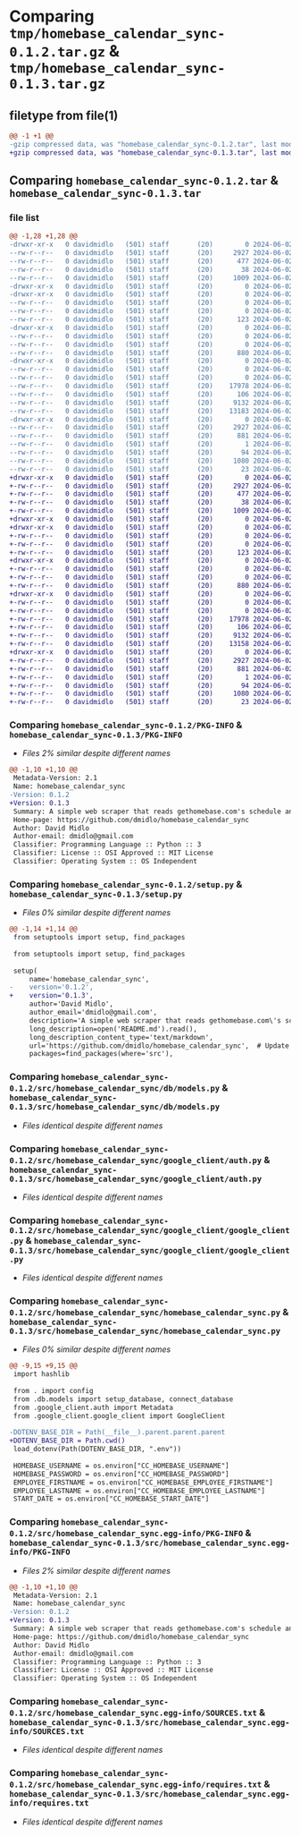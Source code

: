 # Comparing `tmp/homebase_calendar_sync-0.1.2.tar.gz` & `tmp/homebase_calendar_sync-0.1.3.tar.gz`

## filetype from file(1)

```diff
@@ -1 +1 @@
-gzip compressed data, was "homebase_calendar_sync-0.1.2.tar", last modified: Sun Jun  2 14:48:36 2024, max compression
+gzip compressed data, was "homebase_calendar_sync-0.1.3.tar", last modified: Sun Jun  2 15:39:57 2024, max compression
```

## Comparing `homebase_calendar_sync-0.1.2.tar` & `homebase_calendar_sync-0.1.3.tar`

### file list

```diff
@@ -1,28 +1,28 @@
-drwxr-xr-x   0 davidmidlo   (501) staff       (20)        0 2024-06-02 14:48:36.485752 homebase_calendar_sync-0.1.2/
--rw-r--r--   0 davidmidlo   (501) staff       (20)     2927 2024-06-02 14:48:36.485515 homebase_calendar_sync-0.1.2/PKG-INFO
--rw-r--r--   0 davidmidlo   (501) staff       (20)      477 2024-06-02 14:42:53.000000 homebase_calendar_sync-0.1.2/README.md
--rw-r--r--   0 davidmidlo   (501) staff       (20)       38 2024-06-02 14:48:36.485798 homebase_calendar_sync-0.1.2/setup.cfg
--rw-r--r--   0 davidmidlo   (501) staff       (20)     1009 2024-06-02 14:48:27.000000 homebase_calendar_sync-0.1.2/setup.py
-drwxr-xr-x   0 davidmidlo   (501) staff       (20)        0 2024-06-02 14:48:36.481113 homebase_calendar_sync-0.1.2/src/
-drwxr-xr-x   0 davidmidlo   (501) staff       (20)        0 2024-06-02 14:48:36.482188 homebase_calendar_sync-0.1.2/src/homebase_calendar_sync/
--rw-r--r--   0 davidmidlo   (501) staff       (20)        0 2024-06-02 13:57:29.000000 homebase_calendar_sync-0.1.2/src/homebase_calendar_sync/__init__.py
--rw-r--r--   0 davidmidlo   (501) staff       (20)        0 2024-06-02 13:57:40.000000 homebase_calendar_sync-0.1.2/src/homebase_calendar_sync/__main__.py
--rw-r--r--   0 davidmidlo   (501) staff       (20)      123 2024-06-02 13:40:44.000000 homebase_calendar_sync-0.1.2/src/homebase_calendar_sync/config.py
-drwxr-xr-x   0 davidmidlo   (501) staff       (20)        0 2024-06-02 14:48:36.483440 homebase_calendar_sync-0.1.2/src/homebase_calendar_sync/db/
--rw-r--r--   0 davidmidlo   (501) staff       (20)        0 2024-06-02 14:47:10.000000 homebase_calendar_sync-0.1.2/src/homebase_calendar_sync/db/__init__.py
--rw-r--r--   0 davidmidlo   (501) staff       (20)        0 2024-06-02 14:47:19.000000 homebase_calendar_sync-0.1.2/src/homebase_calendar_sync/db/__main__.py
--rw-r--r--   0 davidmidlo   (501) staff       (20)      880 2024-06-02 14:06:23.000000 homebase_calendar_sync-0.1.2/src/homebase_calendar_sync/db/models.py
-drwxr-xr-x   0 davidmidlo   (501) staff       (20)        0 2024-06-02 14:48:36.484698 homebase_calendar_sync-0.1.2/src/homebase_calendar_sync/google_client/
--rw-r--r--   0 davidmidlo   (501) staff       (20)        0 2024-06-02 14:47:33.000000 homebase_calendar_sync-0.1.2/src/homebase_calendar_sync/google_client/__init__.py
--rw-r--r--   0 davidmidlo   (501) staff       (20)        0 2024-06-02 14:47:49.000000 homebase_calendar_sync-0.1.2/src/homebase_calendar_sync/google_client/__main__.py
--rw-r--r--   0 davidmidlo   (501) staff       (20)    17978 2024-06-02 14:07:27.000000 homebase_calendar_sync-0.1.2/src/homebase_calendar_sync/google_client/auth.py
--rw-r--r--   0 davidmidlo   (501) staff       (20)      106 2024-06-02 04:40:28.000000 homebase_calendar_sync-0.1.2/src/homebase_calendar_sync/google_client/drive_types.py
--rw-r--r--   0 davidmidlo   (501) staff       (20)     9132 2024-06-02 14:07:41.000000 homebase_calendar_sync-0.1.2/src/homebase_calendar_sync/google_client/google_client.py
--rw-r--r--   0 davidmidlo   (501) staff       (20)    13183 2024-06-02 14:13:17.000000 homebase_calendar_sync-0.1.2/src/homebase_calendar_sync/homebase_calendar_sync.py
-drwxr-xr-x   0 davidmidlo   (501) staff       (20)        0 2024-06-02 14:48:36.485161 homebase_calendar_sync-0.1.2/src/homebase_calendar_sync.egg-info/
--rw-r--r--   0 davidmidlo   (501) staff       (20)     2927 2024-06-02 14:48:36.000000 homebase_calendar_sync-0.1.2/src/homebase_calendar_sync.egg-info/PKG-INFO
--rw-r--r--   0 davidmidlo   (501) staff       (20)      881 2024-06-02 14:48:36.000000 homebase_calendar_sync-0.1.2/src/homebase_calendar_sync.egg-info/SOURCES.txt
--rw-r--r--   0 davidmidlo   (501) staff       (20)        1 2024-06-02 14:48:36.000000 homebase_calendar_sync-0.1.2/src/homebase_calendar_sync.egg-info/dependency_links.txt
--rw-r--r--   0 davidmidlo   (501) staff       (20)       94 2024-06-02 14:48:36.000000 homebase_calendar_sync-0.1.2/src/homebase_calendar_sync.egg-info/entry_points.txt
--rw-r--r--   0 davidmidlo   (501) staff       (20)     1080 2024-06-02 14:48:36.000000 homebase_calendar_sync-0.1.2/src/homebase_calendar_sync.egg-info/requires.txt
--rw-r--r--   0 davidmidlo   (501) staff       (20)       23 2024-06-02 14:48:36.000000 homebase_calendar_sync-0.1.2/src/homebase_calendar_sync.egg-info/top_level.txt
+drwxr-xr-x   0 davidmidlo   (501) staff       (20)        0 2024-06-02 15:39:57.397968 homebase_calendar_sync-0.1.3/
+-rw-r--r--   0 davidmidlo   (501) staff       (20)     2927 2024-06-02 15:39:57.397716 homebase_calendar_sync-0.1.3/PKG-INFO
+-rw-r--r--   0 davidmidlo   (501) staff       (20)      477 2024-06-02 14:42:53.000000 homebase_calendar_sync-0.1.3/README.md
+-rw-r--r--   0 davidmidlo   (501) staff       (20)       38 2024-06-02 15:39:57.398016 homebase_calendar_sync-0.1.3/setup.cfg
+-rw-r--r--   0 davidmidlo   (501) staff       (20)     1009 2024-06-02 15:39:44.000000 homebase_calendar_sync-0.1.3/setup.py
+drwxr-xr-x   0 davidmidlo   (501) staff       (20)        0 2024-06-02 15:39:57.391398 homebase_calendar_sync-0.1.3/src/
+drwxr-xr-x   0 davidmidlo   (501) staff       (20)        0 2024-06-02 15:39:57.392427 homebase_calendar_sync-0.1.3/src/homebase_calendar_sync/
+-rw-r--r--   0 davidmidlo   (501) staff       (20)        0 2024-06-02 13:57:29.000000 homebase_calendar_sync-0.1.3/src/homebase_calendar_sync/__init__.py
+-rw-r--r--   0 davidmidlo   (501) staff       (20)        0 2024-06-02 13:57:40.000000 homebase_calendar_sync-0.1.3/src/homebase_calendar_sync/__main__.py
+-rw-r--r--   0 davidmidlo   (501) staff       (20)      123 2024-06-02 13:40:44.000000 homebase_calendar_sync-0.1.3/src/homebase_calendar_sync/config.py
+drwxr-xr-x   0 davidmidlo   (501) staff       (20)        0 2024-06-02 15:39:57.395463 homebase_calendar_sync-0.1.3/src/homebase_calendar_sync/db/
+-rw-r--r--   0 davidmidlo   (501) staff       (20)        0 2024-06-02 14:47:10.000000 homebase_calendar_sync-0.1.3/src/homebase_calendar_sync/db/__init__.py
+-rw-r--r--   0 davidmidlo   (501) staff       (20)        0 2024-06-02 14:47:19.000000 homebase_calendar_sync-0.1.3/src/homebase_calendar_sync/db/__main__.py
+-rw-r--r--   0 davidmidlo   (501) staff       (20)      880 2024-06-02 14:06:23.000000 homebase_calendar_sync-0.1.3/src/homebase_calendar_sync/db/models.py
+drwxr-xr-x   0 davidmidlo   (501) staff       (20)        0 2024-06-02 15:39:57.396819 homebase_calendar_sync-0.1.3/src/homebase_calendar_sync/google_client/
+-rw-r--r--   0 davidmidlo   (501) staff       (20)        0 2024-06-02 14:47:33.000000 homebase_calendar_sync-0.1.3/src/homebase_calendar_sync/google_client/__init__.py
+-rw-r--r--   0 davidmidlo   (501) staff       (20)        0 2024-06-02 14:47:49.000000 homebase_calendar_sync-0.1.3/src/homebase_calendar_sync/google_client/__main__.py
+-rw-r--r--   0 davidmidlo   (501) staff       (20)    17978 2024-06-02 14:07:27.000000 homebase_calendar_sync-0.1.3/src/homebase_calendar_sync/google_client/auth.py
+-rw-r--r--   0 davidmidlo   (501) staff       (20)      106 2024-06-02 04:40:28.000000 homebase_calendar_sync-0.1.3/src/homebase_calendar_sync/google_client/drive_types.py
+-rw-r--r--   0 davidmidlo   (501) staff       (20)     9132 2024-06-02 14:07:41.000000 homebase_calendar_sync-0.1.3/src/homebase_calendar_sync/google_client/google_client.py
+-rw-r--r--   0 davidmidlo   (501) staff       (20)    13158 2024-06-02 15:39:13.000000 homebase_calendar_sync-0.1.3/src/homebase_calendar_sync/homebase_calendar_sync.py
+drwxr-xr-x   0 davidmidlo   (501) staff       (20)        0 2024-06-02 15:39:57.397317 homebase_calendar_sync-0.1.3/src/homebase_calendar_sync.egg-info/
+-rw-r--r--   0 davidmidlo   (501) staff       (20)     2927 2024-06-02 15:39:57.000000 homebase_calendar_sync-0.1.3/src/homebase_calendar_sync.egg-info/PKG-INFO
+-rw-r--r--   0 davidmidlo   (501) staff       (20)      881 2024-06-02 15:39:57.000000 homebase_calendar_sync-0.1.3/src/homebase_calendar_sync.egg-info/SOURCES.txt
+-rw-r--r--   0 davidmidlo   (501) staff       (20)        1 2024-06-02 15:39:57.000000 homebase_calendar_sync-0.1.3/src/homebase_calendar_sync.egg-info/dependency_links.txt
+-rw-r--r--   0 davidmidlo   (501) staff       (20)       94 2024-06-02 15:39:57.000000 homebase_calendar_sync-0.1.3/src/homebase_calendar_sync.egg-info/entry_points.txt
+-rw-r--r--   0 davidmidlo   (501) staff       (20)     1080 2024-06-02 15:39:57.000000 homebase_calendar_sync-0.1.3/src/homebase_calendar_sync.egg-info/requires.txt
+-rw-r--r--   0 davidmidlo   (501) staff       (20)       23 2024-06-02 15:39:57.000000 homebase_calendar_sync-0.1.3/src/homebase_calendar_sync.egg-info/top_level.txt
```

### Comparing `homebase_calendar_sync-0.1.2/PKG-INFO` & `homebase_calendar_sync-0.1.3/PKG-INFO`

 * *Files 2% similar despite different names*

```diff
@@ -1,10 +1,10 @@
 Metadata-Version: 2.1
 Name: homebase_calendar_sync
-Version: 0.1.2
+Version: 0.1.3
 Summary: A simple web scraper that reads gethomebase.com's schedule and updates Google Calendar.
 Home-page: https://github.com/dmidlo/homebase_calendar_sync
 Author: David Midlo
 Author-email: dmidlo@gmail.com
 Classifier: Programming Language :: Python :: 3
 Classifier: License :: OSI Approved :: MIT License
 Classifier: Operating System :: OS Independent
```

### Comparing `homebase_calendar_sync-0.1.2/setup.py` & `homebase_calendar_sync-0.1.3/setup.py`

 * *Files 0% similar despite different names*

```diff
@@ -1,14 +1,14 @@
 from setuptools import setup, find_packages
 
 from setuptools import setup, find_packages
 
 setup(
     name='homebase_calendar_sync',
-    version='0.1.2',
+    version='0.1.3',
     author='David Midlo',
     author_email='dmidlo@gmail.com',
     description='A simple web scraper that reads gethomebase.com\'s schedule and updates Google Calendar.',
     long_description=open('README.md').read(),
     long_description_content_type='text/markdown',
     url='https://github.com/dmidlo/homebase_calendar_sync',  # Update this to your project's URL
     packages=find_packages(where='src'),
```

### Comparing `homebase_calendar_sync-0.1.2/src/homebase_calendar_sync/db/models.py` & `homebase_calendar_sync-0.1.3/src/homebase_calendar_sync/db/models.py`

 * *Files identical despite different names*

### Comparing `homebase_calendar_sync-0.1.2/src/homebase_calendar_sync/google_client/auth.py` & `homebase_calendar_sync-0.1.3/src/homebase_calendar_sync/google_client/auth.py`

 * *Files identical despite different names*

### Comparing `homebase_calendar_sync-0.1.2/src/homebase_calendar_sync/google_client/google_client.py` & `homebase_calendar_sync-0.1.3/src/homebase_calendar_sync/google_client/google_client.py`

 * *Files identical despite different names*

### Comparing `homebase_calendar_sync-0.1.2/src/homebase_calendar_sync/homebase_calendar_sync.py` & `homebase_calendar_sync-0.1.3/src/homebase_calendar_sync/homebase_calendar_sync.py`

 * *Files 0% similar despite different names*

```diff
@@ -9,15 +9,15 @@
 import hashlib
 
 from . import config
 from .db.models import setup_database, connect_database
 from .google_client.auth import Metadata
 from .google_client.google_client import GoogleClient
 
-DOTENV_BASE_DIR = Path(__file__).parent.parent.parent
+DOTENV_BASE_DIR = Path.cwd()
 load_dotenv(Path(DOTENV_BASE_DIR, ".env"))
 
 HOMEBASE_USERNAME = os.environ["CC_HOMEBASE_USERNAME"]
 HOMEBASE_PASSWORD = os.environ["CC_HOMEBASE_PASSWORD"]
 EMPLOYEE_FIRSTNAME = os.environ["CC_HOMEBASE_EMPLOYEE_FIRSTNAME"]
 EMPLOYEE_LASTNAME = os.environ["CC_HOMEBASE_EMPLOYEE_LASTNAME"]
 START_DATE = os.environ["CC_HOMEBASE_START_DATE"]
```

### Comparing `homebase_calendar_sync-0.1.2/src/homebase_calendar_sync.egg-info/PKG-INFO` & `homebase_calendar_sync-0.1.3/src/homebase_calendar_sync.egg-info/PKG-INFO`

 * *Files 2% similar despite different names*

```diff
@@ -1,10 +1,10 @@
 Metadata-Version: 2.1
 Name: homebase_calendar_sync
-Version: 0.1.2
+Version: 0.1.3
 Summary: A simple web scraper that reads gethomebase.com's schedule and updates Google Calendar.
 Home-page: https://github.com/dmidlo/homebase_calendar_sync
 Author: David Midlo
 Author-email: dmidlo@gmail.com
 Classifier: Programming Language :: Python :: 3
 Classifier: License :: OSI Approved :: MIT License
 Classifier: Operating System :: OS Independent
```

### Comparing `homebase_calendar_sync-0.1.2/src/homebase_calendar_sync.egg-info/SOURCES.txt` & `homebase_calendar_sync-0.1.3/src/homebase_calendar_sync.egg-info/SOURCES.txt`

 * *Files identical despite different names*

### Comparing `homebase_calendar_sync-0.1.2/src/homebase_calendar_sync.egg-info/requires.txt` & `homebase_calendar_sync-0.1.3/src/homebase_calendar_sync.egg-info/requires.txt`

 * *Files identical despite different names*

